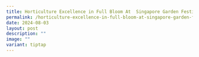 ```yaml
---
title: Horticulture Excellence in Full Bloom At  Singapore Garden Festival 2024
permalink: /horticulture-excellence-in-full-bloom-at-singapore-garden-festival-2024/
date: 2024-08-03
layout: post
description: ""
image: ""
variant: tiptap
---
```

